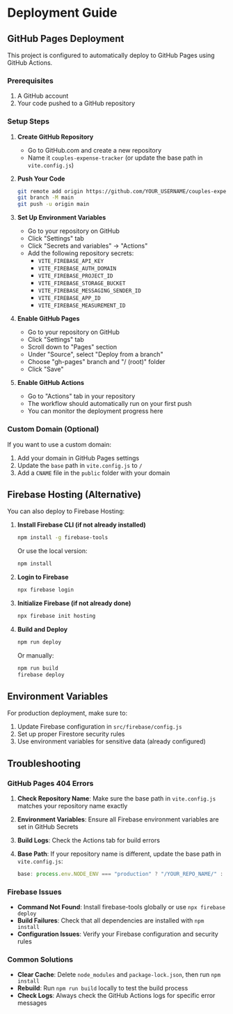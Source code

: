 # Deployment Guide

## GitHub Pages Deployment

This project is configured to automatically deploy to GitHub Pages using GitHub Actions.

### Prerequisites

1. A GitHub account
2. Your code pushed to a GitHub repository

### Setup Steps

1. **Create GitHub Repository**

   - Go to GitHub.com and create a new repository
   - Name it `couples-expense-tracker` (or update the base path in `vite.config.js`)

2. **Push Your Code**

   ```bash
   git remote add origin https://github.com/YOUR_USERNAME/couples-expense-tracker.git
   git branch -M main
   git push -u origin main
   ```

3. **Set Up Environment Variables**

   - Go to your repository on GitHub
   - Click "Settings" tab
   - Click "Secrets and variables" → "Actions"
   - Add the following repository secrets:
     - `VITE_FIREBASE_API_KEY`
     - `VITE_FIREBASE_AUTH_DOMAIN`
     - `VITE_FIREBASE_PROJECT_ID`
     - `VITE_FIREBASE_STORAGE_BUCKET`
     - `VITE_FIREBASE_MESSAGING_SENDER_ID`
     - `VITE_FIREBASE_APP_ID`
     - `VITE_FIREBASE_MEASUREMENT_ID`

4. **Enable GitHub Pages**

   - Go to your repository on GitHub
   - Click "Settings" tab
   - Scroll down to "Pages" section
   - Under "Source", select "Deploy from a branch"
   - Choose "gh-pages" branch and "/ (root)" folder
   - Click "Save"

5. **Enable GitHub Actions**
   - Go to "Actions" tab in your repository
   - The workflow should automatically run on your first push
   - You can monitor the deployment progress here

### Custom Domain (Optional)

If you want to use a custom domain:

1. Add your domain in GitHub Pages settings
2. Update the `base` path in `vite.config.js` to `/`
3. Add a `CNAME` file in the `public` folder with your domain

## Firebase Hosting (Alternative)

You can also deploy to Firebase Hosting:

1. **Install Firebase CLI (if not already installed)**

   ```bash
   npm install -g firebase-tools
   ```

   Or use the local version:

   ```bash
   npm install
   ```

2. **Login to Firebase**

   ```bash
   npx firebase login
   ```

3. **Initialize Firebase (if not already done)**

   ```bash
   npx firebase init hosting
   ```

4. **Build and Deploy**

   ```bash
   npm run deploy
   ```

   Or manually:

   ```bash
   npm run build
   firebase deploy
   ```

## Environment Variables

For production deployment, make sure to:

1. Update Firebase configuration in `src/firebase/config.js`
2. Set up proper Firestore security rules
3. Use environment variables for sensitive data (already configured)

## Troubleshooting

### GitHub Pages 404 Errors

1. **Check Repository Name**: Make sure the base path in `vite.config.js` matches your repository name exactly
2. **Environment Variables**: Ensure all Firebase environment variables are set in GitHub Secrets
3. **Build Logs**: Check the Actions tab for build errors
4. **Base Path**: If your repository name is different, update the base path in `vite.config.js`:

   ```javascript
   base: process.env.NODE_ENV === "production" ? "/YOUR_REPO_NAME/" : "/",
   ```

### Firebase Issues

- **Command Not Found**: Install firebase-tools globally or use `npx firebase deploy`
- **Build Failures**: Check that all dependencies are installed with `npm install`
- **Configuration Issues**: Verify your Firebase configuration and security rules

### Common Solutions

- **Clear Cache**: Delete `node_modules` and `package-lock.json`, then run `npm install`
- **Rebuild**: Run `npm run build` locally to test the build process
- **Check Logs**: Always check the GitHub Actions logs for specific error messages
